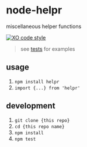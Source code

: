 # node-helpr

miscellaneous helper functions

[![XO code style](https://img.shields.io/badge/code_style-XO-5ed9c7.svg)](https://github.com/sindresorhus/xo)

> see [tests](test) for examples

## usage

1. `npm install helpr`
1. `import {...} from 'helpr'`

## development

1. `git clone {this repo}`
1. `cd {this repo name}`
1. `npm install`
1. `npm test`
